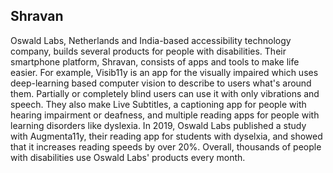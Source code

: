 ## Shravan

Oswald Labs, Netherlands and India-based accessibility technology company, builds several products for people with disabilities. Their smartphone platform, Shravan, consists of apps and tools to make life easier. For example, Visib11y is an app for the visually impaired which uses deep-learning based computer vision to describe to users what's around them. Partially or completely blind users can use it with only vibrations and speech. They also make Live Subtitles, a captioning app for people with hearing impairment or deafness, and multiple reading apps for people with learning disorders like dyslexia. In 2019, Oswald Labs published a study with Augmenta11y, their reading app for students with dyselxia, and showed that it increases reading speeds by over 20%. Overall, thousands of people with disabilities use Oswald Labs' products every month.